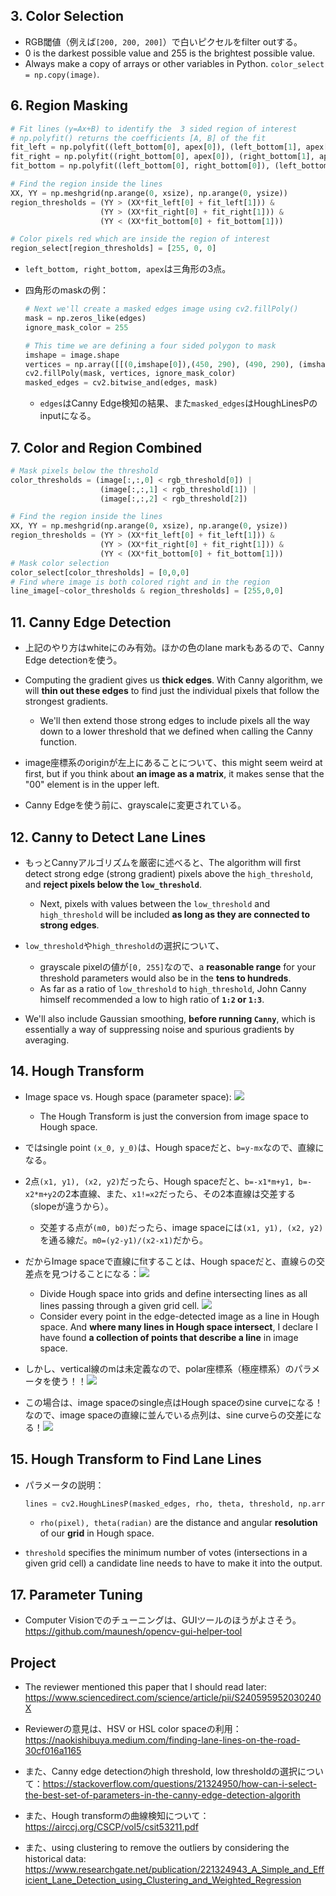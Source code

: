 ## 3. Color Selection

- RGB閾値（例えば`[200, 200, 200]`）で白いピクセルをfilter outする。
- 0 is the darkest possible value and 255 is the brightest possible value.
- Always make a copy of arrays or other variables in Python. `color_select = np.copy(image)`.

## 6. Region Masking

```python
# Fit lines (y=Ax+B) to identify the  3 sided region of interest
# np.polyfit() returns the coefficients [A, B] of the fit
fit_left = np.polyfit((left_bottom[0], apex[0]), (left_bottom[1], apex[1]), 1)
fit_right = np.polyfit((right_bottom[0], apex[0]), (right_bottom[1], apex[1]), 1)
fit_bottom = np.polyfit((left_bottom[0], right_bottom[0]), (left_bottom[1], right_bottom[1]), 1)

# Find the region inside the lines
XX, YY = np.meshgrid(np.arange(0, xsize), np.arange(0, ysize))
region_thresholds = (YY > (XX*fit_left[0] + fit_left[1])) & 
                    (YY > (XX*fit_right[0] + fit_right[1])) & 
                    (YY < (XX*fit_bottom[0] + fit_bottom[1]))

# Color pixels red which are inside the region of interest
region_select[region_thresholds] = [255, 0, 0]
```

- `left_bottom, right_bottom, apex`は三角形の3点。

- 四角形のmaskの例：

  ```python
  # Next we'll create a masked edges image using cv2.fillPoly()
  mask = np.zeros_like(edges)   
  ignore_mask_color = 255   
  
  # This time we are defining a four sided polygon to mask
  imshape = image.shape
  vertices = np.array([[(0,imshape[0]),(450, 290), (490, 290), (imshape[1],imshape[0])]], dtype=np.int32)
  cv2.fillPoly(mask, vertices, ignore_mask_color)
  masked_edges = cv2.bitwise_and(edges, mask)
  ```

  - `edges`はCanny Edge検知の結果、また`masked_edges`はHoughLinesPのinputになる。

## 7. Color and Region Combined

```python
# Mask pixels below the threshold
color_thresholds = (image[:,:,0] < rgb_threshold[0]) | 
                    (image[:,:,1] < rgb_threshold[1]) | 
                    (image[:,:,2] < rgb_threshold[2])

# Find the region inside the lines
XX, YY = np.meshgrid(np.arange(0, xsize), np.arange(0, ysize))
region_thresholds = (YY > (XX*fit_left[0] + fit_left[1])) & 
                    (YY > (XX*fit_right[0] + fit_right[1])) & 
                    (YY < (XX*fit_bottom[0] + fit_bottom[1]))
# Mask color selection
color_select[color_thresholds] = [0,0,0]
# Find where image is both colored right and in the region
line_image[~color_thresholds & region_thresholds] = [255,0,0]
```

## 11. Canny Edge Detection

- 上記のやり方はwhiteにのみ有効。ほかの色のlane markもあるので、Canny Edge detectionを使う。
- Computing the gradient gives us **thick edges**. With Canny algorithm, we will **thin out these edges** to find just the individual pixels that follow the strongest gradients.
  - We'll then extend those strong edges to include pixels all the way down to a lower threshold that we defined when calling the Canny function.

- image座標系のoriginが左上にあることについて、this might seem weird at first, but if you think about **an image as a matrix**, it makes sense that the "00" element is in the upper left.

- Canny Edgeを使う前に、grayscaleに変更されている。

## 12. Canny to Detect Lane Lines

- もっとCannyアルゴリズムを厳密に述べると、The algorithm will first detect strong edge (strong gradient) pixels above the `high_threshold`, and **reject pixels below the `low_threshold`**.
  - Next, pixels with values between the `low_threshold` and `high_threshold` will be included **as long as they are connected to strong edges**.

- `low_threshold`や`high_threshold`の選択について、
  - grayscale pixelの値が`[0, 255]`なので、a **reasonable range** for your threshold parameters would also be in the **tens to hundreds**.
  - As far as a ratio of `low_threshold` to `high_threshold`, John Canny himself recommended a low to high ratio of **`1:2` or `1:3`**.

- We'll also include Gaussian smoothing, **before running `Canny`**, which is essentially a way of suppressing noise and spurious gradients by averaging.

## 14. Hough Transform

- Image space vs. Hough space (parameter space): ![](img/hough-space-2021-03-13-22-13-41.png)
  - The Hough Transform is just the conversion from image space to Hough space.

- ではsingle point `(x_0, y_0)`は、Hough spaceだと、`b=y-mx`なので、直線になる。

- 2点`(x1, y1), (x2, y2)`だったら、Hough spaceだと、`b=-x1*m+y1, b=-x2*m+y2`の2本直線、また、`x1!=x2`だったら、その2本直線は交差する（slopeが違うから）。
  - 交差する点が`(m0, b0)`だったら、image spaceには`(x1, y1), (x2, y2)`を通る線だ。`m0=(y2-y1)/(x2-x1)`だから。

- だからImage spaceで直線にfitすることは、Hough spaceだと、直線らの交差点を見つけることになる：![](img/line-fitting-in-image-space-2021-03-13-22-30-54.png)
  - Divide Hough space into grids and define intersecting lines as all lines passing through a given grid cell. ![](img/hough-transform3-2021-03-13-22-32-40.png)
  - Consider every point in the edge-detected image as a line in Hough space. And **where many lines in Hough space intersect**, I declare I have found **a collection of points that describe a line** in image space.

- しかし、vertical線のmは未定義なので、polar座標系（極座標系）のパラメータを使う！！![](img/use-polar-coordinate-2021-03-13-22-40-08.png)
- この場合は、image spaceのsingle点はHough spaceのsine curveになる！なので、image spaceの直線に並んでいる点列は、sine curveらの交差になる！![](img/sine-curves-intersection-2021-03-13-22-43-41.png)

## 15. Hough Transform to Find Lane Lines

- パラメータの説明：

  ```python
  lines = cv2.HoughLinesP(masked_edges, rho, theta, threshold, np.array([]), min_line_length, max_line_gap)
  ```

  - `rho(pixel), theta(radian)` are the distance and angular **resolution** of our **grid** in Hough space.
- `threshold` specifies the minimum number of votes (intersections in a given grid cell) a candidate line needs to have to make it into the output. 

## 17. Parameter Tuning

- Computer Visionでのチューニングは、GUIツールのほうがよさそう。https://github.com/maunesh/opencv-gui-helper-tool

## Project

- The reviewer mentioned this paper that I should read later: https://www.sciencedirect.com/science/article/pii/S240595952030240X 

- Reviewerの意見は、HSV or HSL color spaceの利用： https://naokishibuya.medium.com/finding-lane-lines-on-the-road-30cf016a1165
- また、Canny edge detectionのhigh threshold, low thresholdの選択について：https://stackoverflow.com/questions/21324950/how-can-i-select-the-best-set-of-parameters-in-the-canny-edge-detection-algorith
- また、Hough transformの曲線検知について：https://airccj.org/CSCP/vol5/csit53211.pdf
- また、using clustering to remove the outliers by considering the historical data: https://www.researchgate.net/publication/221324943_A_Simple_and_Efficient_Lane_Detection_using_Clustering_and_Weighted_Regression

